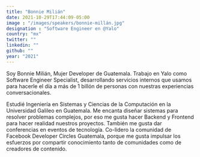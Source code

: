 ```yaml
---
title: "Bonnie Milián"
date: 2021-10-29T17:44:09-05:00
image : "/images/speakers/bonnie-millán.jpg"
designation : "Software Engineer en @Yalo"
country: "mx"
twitter: ""
linkedin: ""
github: ""
year: "2021"
---
```


Soy Bonnie Milián, Mujer Developer de Guatemala. Trabajo en Yalo como Software Engineer Specialist, desarrollando servicios internos que usamos para hacerle el día a más de 1 billón de personas con nuestras experiencias conversacionales.

Estudié Ingeniería en Sistemas y Ciencias de la Computación en la Universidad Galileo en Guatemala. Me encanta diseñar sistemas para resolver problemas complejos, por eso me gusta hacer Backend y Frontend para hacer realidad nuestros proyectos. También me gusta dar conferencias en eventos de tecnología. Co-lidero la comunidad de Facebook Developer Circles Guatemala, porque me gusta impulsar los esfuerzos por compartir conocimiento tanto de comunidades como de creadores de contenido.